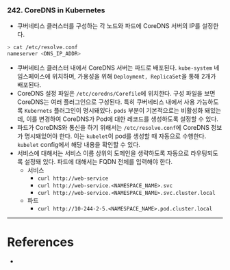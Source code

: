  ### 242. CoreDNS in Kubernetes
- 쿠버네티스 클러스터를 구성하는 각 노드와 파드에 CoreDNS 서버의 IP를 설정한다. 
```bash
> cat /etc/resolve.conf
nameserver <DNS_IP_ADDR>
```
- 쿠버네티스 클러스터 내에서 CoreDNS 서버는 파드로 배포된다. `kube-system` 네임스페이스에 위치하며, 가용성을 위해 `Deployment, ReplicaSet`을 통해 2개가 배포된다.
- CoreDNS 설정 파일은 `/etc/coredns/Corefile`에 위치한다. 구성 파일을 보면 CoreDNS는 여러 플러그인으로 구성된다. 특히 쿠버네티스 내에서 사용 가능하도록 `Kubernets` 플러그인이 명시돼있다. `pods` 부분이 기본적으로는 비활성화 돼있는데, 이를 변경하여 CoreDNS가 Pod에 대한 레코드를 생성하도록 설정할 수 있다.
- 파드가 CoreDNS와 통신을 하기 위해서는 `/etc/resolve.conf`에 CoreDNS 정보가 명시돼있어야 한다. 이는 `kubelet`이 pod를 생성할 때 자동으로 수행한다.  `kubelet` config에서 해당 내용을 확인할 수 있다.
- 서비스에 대해서는 서비스 이름 상위의 도메인을 생략하도록 자동으로 라우팅되도록 설정돼 있다. 파드에 대해서는 FQDN 전체를 입력해야 한다.
	- 서비스
		- `curl http://web-service`
		- `curl http://web-service.<NAMESPACE_NAME>.svc`
		- `curl http://web-service.<NAMESPACE_NAME>.svc.cluster.local`
	- 파드
		- `curl http://10-244-2-5.<NAMESPACE_NAME>.pod.cluster.local`




---

# References
- 

